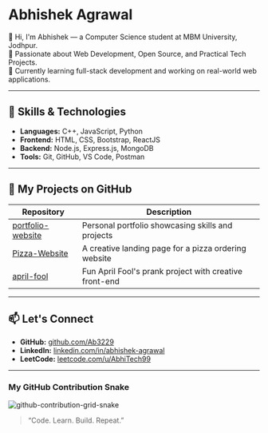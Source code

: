 # Abhishek Agrawal

👋 Hi, I'm Abhishek — a Computer Science student at MBM University, Jodhpur.  
🚀 Passionate about Web Development, Open Source, and Practical Tech Projects.  
🎯 Currently learning full-stack development and working on real-world web applications.

---

## 🔧 Skills & Technologies

- **Languages:** C++, JavaScript, Python
- **Frontend:** HTML, CSS, Bootstrap, ReactJS
- **Backend:** Node.js, Express.js, MongoDB
- **Tools:** Git, GitHub, VS Code, Postman

---

## 📌 My Projects on GitHub

| Repository                        | Description                                                   |
|----------------------------------|---------------------------------------------------------------|
| [portfolio-website](https://github.com/Ab3229/portfolio-website) | Personal portfolio showcasing skills and projects           |
| [Pizza-Website](https://github.com/Ab3229/Pizza-Website)         | A creative landing page for a pizza ordering website        |
| [april-fool](https://github.com/Ab3229/april-fool)               | Fun April Fool's prank project with creative front-end      |

---

## 📫 Let's Connect

- **GitHub:** [github.com/Ab3229](https://github.com/Ab3229)
- **LinkedIn:** [linkedin.com/in/abhishek-agrawal](https://linkedin.com/in/abhishek-agrawal)
- **LeetCode:** [leetcode.com/u/AbhiTech99](https://leetcode.com/u/AbhiTech99)

---
 ### My GitHub Contribution Snake

![github-contribution-grid-snake](https://github.com/Ab3229/Ab3229/blob/output/github-contribution-grid-snake.svg)

> “Code. Learn. Build. Repeat.”
